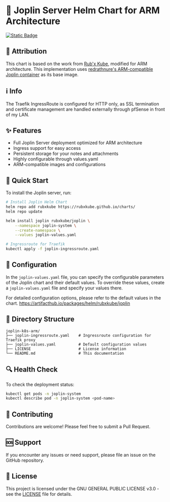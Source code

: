 # 💾 Joplin Server Helm Chart for ARM Architecture

[![Static Badge](https://img.shields.io/badge/Helm-Chart-white?style=flat&logo=helm&logoColor=white&logoSize=auto&labelColor=black)](https://helm.sh/)

## 🙏 Attribution

This chart is based on the work from [Rub'x Kube](https://artifacthub.io/packages/helm/rubxkube/joplin), modified for ARM architecture. This implementation uses [redrathnure's ARM-compatible Joplin container](https://hub.docker.com/r/redrathnure/joplin) as its base image.

## ℹ️ Info

The Traefik IngressRoute is configured for HTTP only, as SSL termination and certificate management are handled externally through pfSense in front of my LAN.

## ✨ Features

- Full Joplin Server deployment optimized for ARM architecture
- Ingress support for easy access
- Persistent storage for your notes and attachments
- Highly configurable through values.yaml
- ARM-compatible images and configurations

## 🚀 Quick Start

To install the Joplin server, run:

```bash
# Install Joplin Helm Chart
helm repo add rubxkube https://rubxkube.github.io/charts/
helm repo update

helm install joplin rubxkube/joplin \
    --namespace joplin-system \
    --create-namespace \
    --values joplin-values.yaml

# Ingressroute for Traefik
kubectl apply -f joplin-ingressroute.yaml
```

## 🔧 Configuration

In the `joplin-values.yaml` file, you can specify the configurable parameters of the Joplin chart and their default values. To override these values, create a `joplin-values.yaml` file and specify your values there.

For detailed configuration options, please refer to the default values in the chart.
https://artifacthub.io/packages/helm/rubxkube/joplin

## 📝 Directory Structure

```
joplin-k8s-arm/
├── joplin-ingressroute.yaml    # Ingressroute configuration for Traefik proxy
├── joplin-values.yaml          # Default configuration values
├── LICENSE                     # License information
└── README.md                   # This documentation
```

## 🔍 Health Check

To check the deployment status:

```bash
kubectl get pods -n joplin-system
kubectl describe pod -n joplin-system <pod-name>
```

## 🤝 Contributing

Contributions are welcome! Please feel free to submit a Pull Request.

## 🆘 Support

If you encounter any issues or need support, please file an issue on the GitHub repository.

## 📄 License

This project is licensed under the GNU GENERAL PUBLIC LICENSE v3.0 - see the [LICENSE](LICENSE) file for details.
